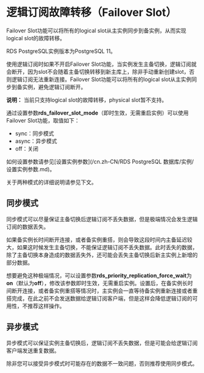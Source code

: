 # 逻辑订阅故障转移（Failover Slot）

Failover Slot功能可以将所有的logical slot从主实例同步到备实例，从而实现logical slot的故障转移。

RDS PostgreSQL实例版本为PostgreSQL 11。

使用逻辑订阅时如果不开启Failover Slot功能，当实例发生主备切换，逻辑订阅就会断开，因为slot不会随着主备切换转移到新主库上，除非手动重新创建slot，否则逻辑订阅无法重新连接。Failover Slot功能可以将所有的logical slot从主实例同步到备实例，避免逻辑订阅断开。

**说明：** 当前只支持logical slot的故障转移，physical slot暂不支持。

通过设置参数**rds\_failover\_slot\_mode**（即时生效，无需重启实例）可以使用Failover Slot功能，取值如下：

-   sync：同步模式
-   async：异步模式
-   off：关闭

如何设置参数请参见[设置实例参数](/cn.zh-CN/RDS PostgreSQL 数据库/实例/设置实例参数.md)。

关于两种模式的详细说明请参见下文。

## 同步模式

同步模式可以尽量保证主备切换后逻辑订阅不丢失数据，但是极端情况会发生逻辑订阅的数据丢失。

如果备实例长时间断开连接，或者备实例重搭，则会导致这段时间内主备延迟较大，如果这时候发生主备切换，不能保证逻辑订阅不丢失数据。此时丢失的数据，除了主备切换本身造成的数据丢失外，还可能会丢失主备切换后新主实例上新增的部分数据。

想要避免这种极端情况，可以设置参数**rds\_priority\_replication\_force\_wait**为**on**（默认为**off**），修改该参数即时生效，无需重启实例。设置后，在备实例长时间断开连接，或者备实例重搭等情况时，主实例会一直等待备实例重新连接或者重搭完成，在此之前不会发送数据给逻辑订阅客户端，但是这样会降低逻辑订阅的可用性，不推荐这样操作。

## 异步模式

异步模式可以保证实例主备切换后，逻辑订阅不丢失数据，但是可能会给逻辑订阅客户端发送重复数据。

除非您可以接受异步模式时可能存在的数据不一致问题，否则推荐使用同步模式。

